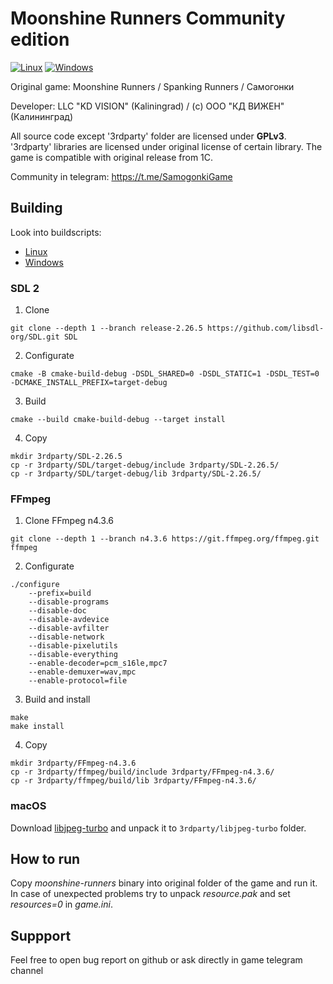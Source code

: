 # Moonshine Runners Community edition

[![Linux](https://github.com/KD-lab-Open-Source/Samogonki/workflows/Linux/badge.svg)](https://github.com/KD-lab-Open-Source/Samogonki/actions/workflows/linux.yaml)
[![Windows](https://github.com/KD-lab-Open-Source/Samogonki/workflows/Windows/badge.svg)](https://github.com/KD-lab-Open-Source/Samogonki/actions/workflows/windows.yaml)

Original game: Moonshine Runners / Spanking Runners / Самогонки

Developer: LLC "KD VISION" (Kaliningrad) / (с) ООО "КД ВИЖЕН" (Калининград)

All source code except '3rdparty' folder are licensed under **GPLv3**. 
'3rdparty' libraries are licensed under original license of certain library.
The game is compatible with original release from 1C.

Community in telegram: https://t.me/SamogonkiGame

## Building

Look into buildscripts:
* [Linux](https://github.com/KD-lab-Open-Source/Samogonki/blob/cmake/.github/workflows/linux.yaml)
* [Windows](https://github.com/KD-lab-Open-Source/Samogonki/blob/cmake/.github/workflows/windows.yaml)

### SDL 2
1. Clone
```
git clone --depth 1 --branch release-2.26.5 https://github.com/libsdl-org/SDL.git SDL
```

2. Configurate
```
cmake -B cmake-build-debug -DSDL_SHARED=0 -DSDL_STATIC=1 -DSDL_TEST=0 -DCMAKE_INSTALL_PREFIX=target-debug
```

3. Build
```
cmake --build cmake-build-debug --target install
```

4. Copy
```
mkdir 3rdparty/SDL-2.26.5
cp -r 3rdparty/SDL/target-debug/include 3rdparty/SDL-2.26.5/
cp -r 3rdparty/SDL/target-debug/lib 3rdparty/SDL-2.26.5/
```

### FFmpeg
1. Clone FFmpeg n4.3.6
```
git clone --depth 1 --branch n4.3.6 https://git.ffmpeg.org/ffmpeg.git ffmpeg
```

2. Configurate
```
./configure
	--prefix=build
	--disable-programs
	--disable-doc
	--disable-avdevice
	--disable-avfilter
	--disable-network
	--disable-pixelutils
	--disable-everything
	--enable-decoder=pcm_s16le,mpc7
	--enable-demuxer=wav,mpc
	--enable-protocol=file
```

3. Build and install
```
make
make install
```

4. Copy
```
mkdir 3rdparty/FFmpeg-n4.3.6
cp -r 3rdparty/ffmpeg/build/include 3rdparty/FFmpeg-n4.3.6/
cp -r 3rdparty/ffmpeg/build/lib 3rdparty/FFmpeg-n4.3.6/
```

### macOS
Download [libjpeg-turbo](https://sourceforge.net/projects/libjpeg-turbo/files/2.1.0/libjpeg-turbo-ios-2.1.0.dmg/download)
and unpack it to `3rdparty/libjpeg-turbo` folder.

## How to run

Copy *moonshine-runners* binary into original folder of the game and run it.
In case of unexpected problems try to unpack *resource.pak* and set *resources=0* in *game.ini*.

## Suppport

Feel free to open bug report on github or ask directly in game telegram channel
